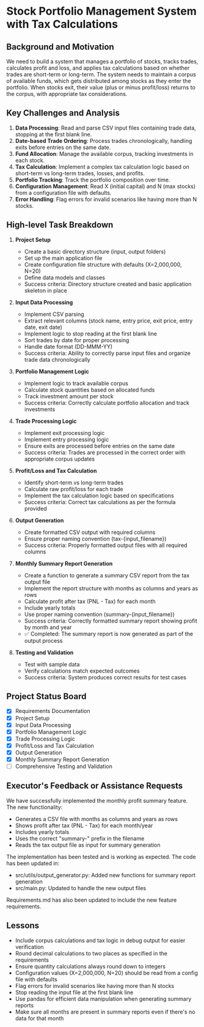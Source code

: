# Stock Portfolio Management System with Tax Calculations

## Background and Motivation
We need to build a system that manages a portfolio of stocks, tracks trades, calculates profit and loss, and applies tax calculations based on whether trades are short-term or long-term. The system needs to maintain a corpus of available funds, which gets distributed among stocks as they enter the portfolio. When stocks exit, their value (plus or minus profit/loss) returns to the corpus, with appropriate tax considerations.

## Key Challenges and Analysis
1. **Data Processing**: Read and parse CSV input files containing trade data, stopping at the first blank line.
2. **Date-based Trade Ordering**: Process trades chronologically, handling exits before entries on the same date.
3. **Fund Allocation**: Manage the available corpus, tracking investments in each stock.
4. **Tax Calculation**: Implement a complex tax calculation logic based on short-term vs long-term trades, losses, and profits.
5. **Portfolio Tracking**: Track the portfolio composition over time.
6. **Configuration Management**: Read X (initial capital) and N (max stocks) from a configuration file with defaults.
7. **Error Handling**: Flag errors for invalid scenarios like having more than N stocks.

## High-level Task Breakdown

1. **Project Setup**
   - Create a basic directory structure (input, output folders)
   - Set up the main application file
   - Create configuration file structure with defaults (X=2,000,000, N=20)
   - Define data models and classes
   - Success criteria: Directory structure created and basic application skeleton in place

2. **Input Data Processing**
   - Implement CSV parsing
   - Extract relevant columns (stock name, entry price, exit price, entry date, exit date)
   - Implement logic to stop reading at the first blank line
   - Sort trades by date for proper processing
   - Handle date format (DD-MMM-YY)
   - Success criteria: Ability to correctly parse input files and organize trade data chronologically

3. **Portfolio Management Logic**
   - Implement logic to track available corpus
   - Calculate stock quantities based on allocated funds
   - Track investment amount per stock
   - Success criteria: Correctly calculate portfolio allocation and track investments

4. **Trade Processing Logic**
   - Implement exit processing logic
   - Implement entry processing logic
   - Ensure exits are processed before entries on the same date
   - Success criteria: Trades are processed in the correct order with appropriate corpus updates

5. **Profit/Loss and Tax Calculation**
   - Identify short-term vs long-term trades
   - Calculate raw profit/loss for each trade
   - Implement the tax calculation logic based on specifications
   - Success criteria: Correct tax calculations as per the formula provided

6. **Output Generation**
   - Create formatted CSV output with required columns
   - Ensure proper naming convention (tax-{input_filename})
   - Success criteria: Properly formatted output files with all required columns

7. **Monthly Summary Report Generation**
   - Create a function to generate a summary CSV report from the tax output file
   - Implement the report structure with months as columns and years as rows
   - Calculate profit after tax (PNL - Tax) for each month
   - Include yearly totals
   - Use proper naming convention (summary-{input_filename})
   - Success criteria: Correctly formatted summary report showing profit by month and year
   - ✅ Completed: The summary report is now generated as part of the output process

8. **Testing and Validation**
   - Test with sample data
   - Verify calculations match expected outcomes
   - Success criteria: System produces correct results for test cases

## Project Status Board
- [x] Requirements Documentation
- [x] Project Setup
- [x] Input Data Processing
- [x] Portfolio Management Logic
- [x] Trade Processing Logic
- [x] Profit/Loss and Tax Calculation
- [x] Output Generation
- [x] Monthly Summary Report Generation
- [ ] Comprehensive Testing and Validation

## Executor's Feedback or Assistance Requests
We have successfully implemented the monthly profit summary feature. The new functionality:
- Generates a CSV file with months as columns and years as rows
- Shows profit after tax (PNL - Tax) for each month/year
- Includes yearly totals
- Uses the correct "summary-" prefix in the filename
- Reads the tax output file as input for summary generation

The implementation has been tested and is working as expected. The code has been updated in:
- src/utils/output_generator.py: Added new functions for summary report generation
- src/main.py: Updated to handle the new output files

Requirements.md has also been updated to include the new feature requirements.

## Lessons
- Include corpus calculations and tax logic in debug output for easier verification
- Round decimal calculations to two places as specified in the requirements
- Ensure quantity calculations always round down to integers
- Configuration values (X=2,000,000, N=20) should be read from a config file with defaults
- Flag errors for invalid scenarios like having more than N stocks
- Stop reading the input file at the first blank line
- Use pandas for efficient data manipulation when generating summary reports
- Make sure all months are present in summary reports even if there's no data for that month 